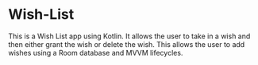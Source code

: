 # Wish-List
This is a Wish List app using Kotlin. 
It allows the user to take in a wish and then either grant the wish or delete the wish.
This allows the user to add wishes using a Room database and MVVM lifecycles.
